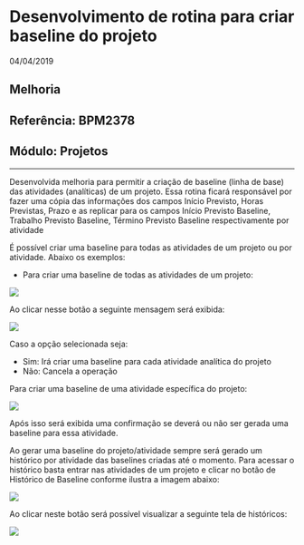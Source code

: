 # Desenvolvimento de rotina para criar baseline do projeto
04/04/2019
## Melhoria
## Referência: BPM2378
## Módulo: Projetos
***

Desenvolvida melhoria para permitir a criação de baseline (linha de base) das atividades (analíticas) de um projeto. Essa rotina ficará responsável por fazer uma cópia das informações dos campos Início Previsto, Horas Previstas, Prazo e as replicar para os campos Início Previsto Baseline, Trabalho Previsto Baseline, Término Previsto Baseline respectivamente por atividade

É possível criar uma baseline para todas as atividades de um projeto ou por atividade. Abaixo os exemplos:

* Para criar uma baseline de todas as atividades de um projeto:

![]([PATH_IMG]/BPM2378_criar_baseline_projeto.png)

Ao clicar nesse botão a seguinte mensagem será exibida:

![]([PATH_IMG]/BPM2378_confirmar_baseline_projeto.png)

Caso a opção selecionada seja:

* Sim: Irá criar uma baseline para cada atividade analítica do projeto
* Não: Cancela a operação


Para criar uma baseline de uma atividade específica do projeto:

![]([PATH_IMG]/BPM2378_criar_baseline_atividade.png)

Após isso será exibida uma confirmação se deverá ou não ser gerada uma baseline para essa atividade.

Ao gerar uma baseline do projeto/atividade sempre será gerado um histórico por atividade das baselines criadas até o momento. Para acessar o histórico basta entrar nas atividades de um projeto e clicar no botão de Histórico de Baseline conforme ilustra a imagem abaixo:

![]([PATH_IMG]/BPM2378_criar_baseline_atividade_historico.png)

Ao clicar neste botão será possível visualizar a seguinte tela de históricos:

![]([PATH_IMG]/BPM2378_baseline_atividade_historico.png)
